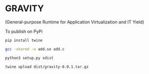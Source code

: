 # GRAVITY

(General-purpose Runtime for Application Virtualization and IT Yield)

To publish on PyPi

```bash
pip install twine
```

```bash
gcc -shared -o add.so add.c
```

```bash
python3 setup.py sdist
```

```bash
twine upload dist/gravity-0.0.1.tar.gz
```

